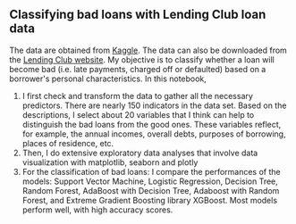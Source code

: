 ## Classifying bad loans with Lending Club loan data

The data are obtained from [Kaggle](https://www.kaggle.com/wendykan/lending-club-loan-data). The data can also be downloaded from the [Lending Club website](https://www.lendingclub.com/info/statistics.action). My objective is to classify whether a loan will become bad (i.e. late payments, charged off or defaulted) based on a borrower's personal characteristics. In this notebook,

1. I first check and transform the data to gather all the necessary predictors. There are nearly 150 indicators in the data set. Based on the descriptions, I select about 20 variables that I think can help to distinguish the bad loans from the good ones. These variables reflect, for example, the annual incomes, overall debts, purposes of borrowing, places of residence, etc.
2. Then, I do extensive exploratory data analyses that involve data visualization with matplotlib, seaborn and plotly
3. For the classification of bad loans: I compare the performances of the models: Support Vector Machine, Logistic Regression, Decision Tree, Random Forest, AdaBoost with Decision Tree, Adaboost with Random Forest, and Extreme Gradient Boosting library XGBoost. Most models perform well, with high accuracy scores.